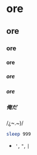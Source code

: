 # ore
## ore
### ore
#### ore
##### ore
##### ore
##### 俺だ

/¿~.~)/

```bash
sleep 999
```

* `'`, `"`, `|`
